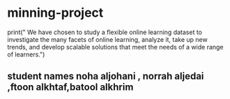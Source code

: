 # minning-project
print(" We have chosen to study a flexible online learning dataset to investigate the many facets of online learning, analyze it, take up new trends, and develop scalable solutions that meet the needs of a wide range of learners.")
## student names noha aljohani , norrah aljedai ,ftoon alkhtaf,batool alkhrim

